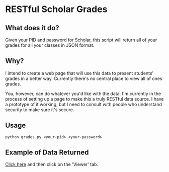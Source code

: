 RESTful Scholar Grades
========

What does it do?
-------------

Given your PID and password for [Scholar][1], this script will return all of your grades for all your classes in JSON format.

Why?
-----

I intend to create a web page that will use this data to present students' grades in a better way. Currently there's no central place to view all of ones grades.

You, however, can do whatever you'd like with the data. I'm currently in the process of setting up a page to make this a truly RESTful data source. I have a prototype of it working, but I need to consult with people who understand security to make sure it's secure.


Usage
--------------

`python grades.py <your-pid> <your-password>`

Example of Data Returned
---------------------------

[Click here][2] and then click on the 'Viewer' tab.

  [1]: https://scholar.vt.edu/
  [2]: http://jsonviewer.stack.hu/#http://github.com/tkahn6/RESTful-scholar-grades/raw/master/output-example.json
